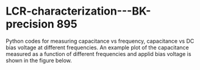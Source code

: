 # LCR-characterization---BK-precision 895
Python codes for measuring capacitance vs frequency, capacitance vs DC bias voltage at different frequencies. An example plot of the capacitance measured as a function of different frequencies and applid bias voltage is shown in the figure below.


